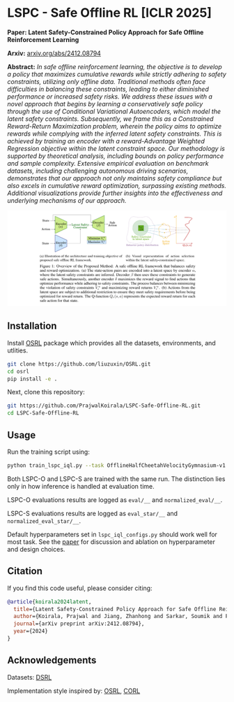 # LSPC - Safe Offline RL [ICLR 2025]

**Paper: Latent Safety-Constrained Policy Approach for Safe Offline Reinforcement Learning**

**Arxiv:** [arxiv.org/abs/2412.08794](https://arxiv.org/abs/2412.08794)

**Abstract:** *In safe offline reinforcement learning, the objective is to develop a policy that maximizes cumulative rewards while strictly adhering to safety constraints, utilizing only offline data. Traditional methods often face difficulties in balancing these constraints, leading to either diminished performance or increased safety risks. We address these issues with a novel approach that begins by learning a conservatively safe policy through the use of Conditional Variational Autoencoders, which model the latent safety constraints. Subsequently, we frame this as a Constrained Reward-Return Maximization problem, wherein the policy aims to optimize rewards while complying with the inferred latent safety constraints. This is achieved by training an encoder with a reward-Advantage Weighted Regression objective within the latent constraint space. Our methodology is supported by theoretical analysis, including bounds on policy performance and sample complexity. Extensive empirical evaluation on benchmark datasets, including challenging autonomous driving scenarios, demonstrates that our approach not only maintains safety compliance but also excels in cumulative reward optimization, surpassing existing methods. Additional visualizations provide further insights into the effectiveness and underlying mechanisms of our approach.*


![LSPC Intro Diagram](https://github.com/PrajwalKoirala/LSPC-Safe-Offline-RL/blob/main/media/LSPC_Intro_Diagram.png?raw=true)

## Installation

Install [OSRL](https://github.com/liuzuxin/OSRL) package which provides all the datasets, environments, and utlities.
```bash
git clone https://github.com/liuzuxin/OSRL.git
cd osrl
pip install -e .
```
Next, clone this repository:
```bash
git https://github.com/PrajwalKoirala/LSPC-Safe-Offline-RL.git
cd LSPC-Safe-Offline-RL
```

## Usage
Run the training script using:
```bash
python train_lspc_iql.py --task OfflineHalfCheetahVelocityGymnasium-v1 --project [PROJECT_NAME] --logdir [LOG_DIR] 
```

Both LSPC-O and LSPC-S are trained with the same run. The distinction lies only in how inference is handled at evaluation time. 

LSPC-O evaluations results are logged as `eval/__` and `normalized_eval/__`.

LSPC-S evaluations results are logged as `eval_star/__` and `normalized_eval_star/__`.

Default hyperparameters set in `lspc_iql_configs.py` should work well for most task. See the [paper](https://arxiv.org/pdf/2412.08794) for discussion and ablation on hyperparameter and design choices.

## Citation
If you find this code useful, please consider citing:
```bibtex
@article{koirala2024latent,
  title={Latent Safety-Constrained Policy Approach for Safe Offline Reinforcement Learning},
  author={Koirala, Prajwal and Jiang, Zhanhong and Sarkar, Soumik and Fleming, Cody},
  journal={arXiv preprint arXiv:2412.08794},
  year={2024}
}
```
## Acknowledgements
Datasets: [DSRL](https://github.com/liuzuxin/DSRL)

Implementation style inspired by: [OSRL](https://github.com/liuzuxin/OSRL), [CORL](https://github.com/tinkoff-ai/CORL)

